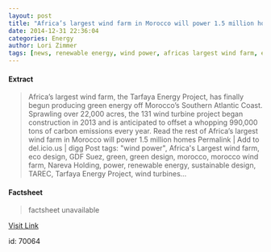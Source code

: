 ```yaml
---
layout: post
title: "Africa’s largest wind farm in Morocco will power 1.5 million homes"
date: 2014-12-31 22:36:04
categories: Energy
author: Lori Zimmer
tags: [news, renewable energy, wind power, africas largest wind farm, eco design, gdf suez, green, green design, morocco, morocco wind farm, nareva holding, power, sustainable design, tarec, tarfaya energy project, wind turbines]
---
```



#### Extract
>Africa’s largest wind farm, the Tarfaya Energy Project, has finally begun producing green energy off Morocco’s Southern Atlantic Coast. Sprawling over 22,000 acres, the 131 wind turbine project began construction in 2013 and is anticipated to offset a whopping 990,000 tons of carbon emissions every year. Read the rest of Africa&#8217;s largest wind farm in Morocco will power 1.5 million homes Permalink | Add to del.icio.us | digg Post tags: "wind power", Africa's Largest wind farm, eco design, GDF Suez, green, green design, morocco, morocco wind farm, Nareva Holding, power, renewable energy, sustainable design, TAREC, Tarfaya Energy Project, wind turbines...

#### Factsheet
>factsheet unavailable

[Visit Link](http://inhabitat.com/africas-largest-wind-farm-will-power-1-5-million-homes/)

id:   70064
